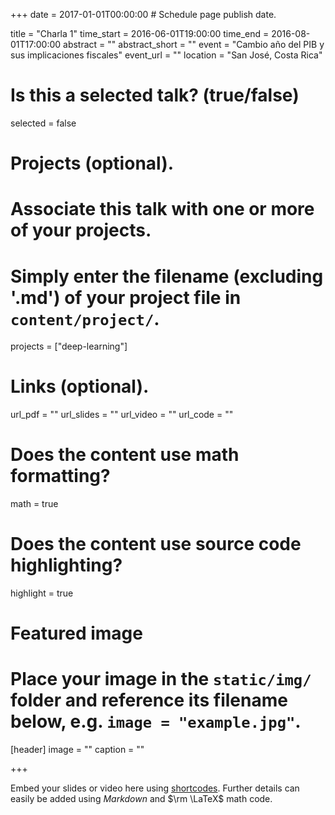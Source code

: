 +++
date = 2017-01-01T00:00:00  # Schedule page publish date.

title = "Charla 1"
time_start = 2016-06-01T19:00:00
time_end = 2016-08-01T17:00:00
abstract = ""
abstract_short = ""
event = "Cambio año del PIB y sus implicaciones fiscales"
event_url = ""
location = "San José, Costa Rica"

# Is this a selected talk? (true/false)
selected = false

# Projects (optional).
#   Associate this talk with one or more of your projects.
#   Simply enter the filename (excluding '.md') of your project file in `content/project/`.
projects = ["deep-learning"]

# Links (optional).
url_pdf = ""
url_slides = ""
url_video = ""
url_code = ""

# Does the content use math formatting?
math = true

# Does the content use source code highlighting?
highlight = true

# Featured image
# Place your image in the `static/img/` folder and reference its filename below, e.g. `image = "example.jpg"`.
[header]
image = ""
caption = ""

+++

Embed your slides or video here using [shortcodes](https://sourcethemes.com/academic/post/writing-markdown-latex/). Further details can easily be added using *Markdown* and $\rm \LaTeX$ math code.
